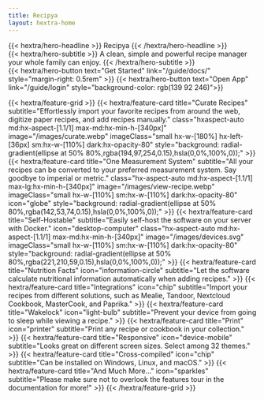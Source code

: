 ```yaml
---
title: Recipya
layout: hextra-home
---
```


<div class="hx-mt-4 hx-mb-4">
{{< hextra/hero-headline >}}
  Recipya
{{< /hextra/hero-headline >}}
</div>

<div class="hx-mb-6">
{{< hextra/hero-subtitle >}}
  A clean, simple and powerful recipe manager your whole family can enjoy.
{{< /hextra/hero-subtitle >}}
</div>

<div class="flex hx-mb-6">
{{< hextra/hero-button text="Get Started" link="/guide/docs/" style="margin-right: 0.5rem" >}}
{{< hextra/hero-button text="Open App" link="/guide/login" style="background-color:  rgb(139 92 246)">}}
</div>

{{< hextra/feature-grid >}}
{{< hextra/feature-card
    title="Curate Recipes"
    subtitle="Effortlessly import your favorite recipes from around the web, digitize paper recipes, and add recipes manually."
    class="hxaspect-auto md:hx-aspect-[1.1/1] max-md:hx-min-h-[340px]"
    image="/images/curate.webp"
    imageClass="small hx-w-[180%] hx-left-[36px] sm:hx-w-[110%] dark:hx-opacity-80"
    style="background: radial-gradient(ellipse at 50% 80%,rgba(194,97,254,0.15),hsla(0,0%,100%,0));"
    >}}
{{< hextra/feature-card
    title="One Measurement System"
    subtitle="All your recipes can be converted to your preferred measurement system. Say goodbye to imperial or metric."
    class="hx-aspect-auto md:hx-aspect-[1.1/1] max-lg:hx-min-h-[340px]"
    image="/images/view-recipe.webp"
    imageClass="small hx-w-[110%] sm:hx-w-[110%] dark:hx-opacity-80"
    icon="globe"
    style="background: radial-gradient(ellipse at 50% 80%,rgba(142,53,74,0.15),hsla(0,0%,100%,0));"
    >}}
{{< hextra/feature-card
    title="Self-Hostable"
    subtitle="Easily self-host the software on your server with Docker."
    icon="desktop-computer"
    class="hx-aspect-auto md:hx-aspect-[1.1/1] max-md:hx-min-h-[340px]"
    image="/images/devices.svg"
    imageClass="small hx-w-[110%] sm:hx-w-[110%] dark:hx-opacity-80"
    style="background: radial-gradient(ellipse at 50% 80%,rgba(221,210,59,0.15),hsla(0,0%,100%,0));"
    >}}
{{< hextra/feature-card
    title="Nutrition Facts"
    icon="information-circle"
    subtitle="Let the software calculate nutritional information automatically when adding recipes."
    >}}
{{< hextra/feature-card
    title="Integrations"
    icon="chip"
    subtitle="Import your recipes from different solutions, such as Mealie, Tandoor, Nextcloud Cookbook, MasterCook, and Paprika."
    >}}
{{< hextra/feature-card
    title="Wakelock"
    icon="light-bulb"
    subtitle="Prevent your device from going to sleep while viewing a recipe."
    >}}
{{< hextra/feature-card
    title="Print"
    icon="printer"
    subtitle="Print any recipe or cookbook in your collection."
    >}}
{{< hextra/feature-card
    title="Responsive"
    icon="device-mobile"
    subtitle="Looks great on different screen sizes. Select among 32 themes."
    >}}
{{< hextra/feature-card
    title="Cross-compiled"
    icon="chip"
    subtitle="Can be installed on Windows, Linux, and macOS."
    >}}
{{< hextra/feature-card
    title="And Much More..."
    icon="sparkles"
    subtitle="Please make sure not to overlook the features tour in the documentation for more!"
    >}}
{{< /hextra/feature-grid >}}

